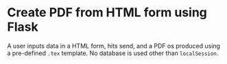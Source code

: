 # Create PDF from HTML form using Flask
A user inputs data in a HTML form, hits send, and a PDF os produced using a pre-defined `.tex` template. No database is used other than `localSession`.
